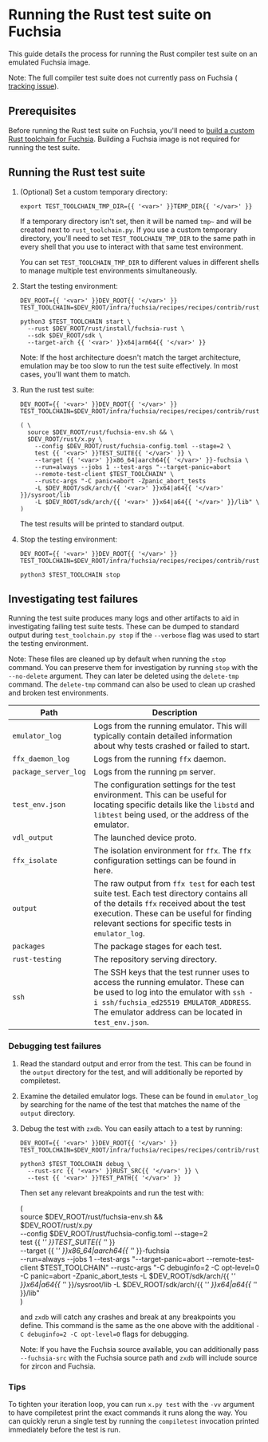 # Running the Rust test suite on Fuchsia

This guide details the process for running the Rust compiler test suite on an
emulated Fuchsia image.

Note: The full compiler test suite does not currently pass on Fuchsia (
[tracking issue](https://fxbug.dev/96554)).

## Prerequisites

Before running the Rust test suite on Fuchsia, you'll need to
[build a custom Rust toolchain for Fuchsia]. Building a Fuchsia image is not
required for running the test suite.

[build a custom Rust toolchain for Fuchsia]: /development/build/rust_toolchain.md

## Running the Rust test suite

1. (Optional) Set a custom temporary directory:

   ```posix-terminal
   export TEST_TOOLCHAIN_TMP_DIR={{ '<var>' }}TEMP_DIR{{ '</var>' }}
   ```

   If a temporary directory isn't set, then it will be named `tmp~` and will be
   created next to `rust_toolchain.py`. If you use a custom temporary directory,
   you'll need to set `TEST_TOOLCHAIN_TMP_DIR` to the same path in every shell
   that you use to interact with that same test environment.

   You can set `TEST_TOOLCHAIN_TMP_DIR` to different values in different shells
   to manage multiple test environments simultaneously.

2. Start the testing environment:

   ```posix-terminal
   DEV_ROOT={{ '<var>' }}DEV_ROOT{{ '</var>' }}
   TEST_TOOLCHAIN=$DEV_ROOT/infra/fuchsia/recipes/recipes/contrib/rust_toolchain.resources/test_toolchain.py

   python3 $TEST_TOOLCHAIN start \
     --rust $DEV_ROOT/rust/install/fuchsia-rust \
     --sdk $DEV_ROOT/sdk \
     --target-arch {{ '<var>' }}x64|arm64{{ '</var>' }}
   ```

   Note: If the host architecture doesn't match the target architecture,
   emulation may be too slow to run the test suite effectively. In most cases,
   you'll want them to match.

3. Run the rust test suite:

   ```posix-terminal
   DEV_ROOT={{ '<var>' }}DEV_ROOT{{ '</var>' }}
   TEST_TOOLCHAIN=$DEV_ROOT/infra/fuchsia/recipes/recipes/contrib/rust_toolchain.resources/test_toolchain.py

   ( \
     source $DEV_ROOT/rust/fuchsia-env.sh && \
     $DEV_ROOT/rust/x.py \
       --config $DEV_ROOT/rust/fuchsia-config.toml --stage=2 \
       test {{ '<var>' }}TEST_SUITE{{ '</var>' }} \
       --target {{ '<var>' }}x86_64|aarch64{{ '</var>' }}-fuchsia \
       --run=always --jobs 1 --test-args "--target-panic=abort
       --remote-test-client $TEST_TOOLCHAIN" \
       --rustc-args "-C panic=abort -Zpanic_abort_tests
       -L $DEV_ROOT/sdk/arch/{{ '<var>' }}x64|a64{{ '</var>' }}/sysroot/lib
       -L $DEV_ROOT/sdk/arch/{{ '<var>' }}x64|a64{{ '</var>' }}/lib" \
   )
   ```

   The test results will be printed to standard output.

4. Stop the testing environment:

   ```posix-terminal
   DEV_ROOT={{ '<var>' }}DEV_ROOT{{ '</var>' }}
   TEST_TOOLCHAIN=$DEV_ROOT/infra/fuchsia/recipes/recipes/contrib/rust_toolchain.resources/test_toolchain.py

   python3 $TEST_TOOLCHAIN stop
   ```

## Investigating test failures

Running the test suite produces many logs and other artifacts to aid in
investigating failing test suite tests. These can be dumped to standard output
during `test_toolchain.py stop` if the `--verbose` flag was used to start the
testing environment.

Note: These files are cleaned up by default when running the `stop` command. You
can preserve them for investigation by running `stop` with the `--no-delete`
argument. They can later be deleted using the `delete-tmp` command. The
`delete-tmp` command can also be used to clean up crashed and broken test
environments.

| Path | Description |
|------|-------------|
| `emulator_log` | Logs from the running emulator. This will typically contain detailed information about why tests crashed or failed to start. |
| `ffx_daemon_log` | Logs from the running `ffx` daemon. |
| `package_server_log` | Logs from the running `pm` server. |
| `test_env.json` | The configuration settings for the test environment. This can be useful for locating specific details like the `libstd` and `libtest` being used, or the address of the emulator. |
| `vdl_output` | The launched device proto. |
| `ffx_isolate` | The isolation environment for `ffx`. The `ffx` configuration settings can be found in here. |
| `output` | The raw output from `ffx test` for each test suite test. Each test directory contains all of the details `ffx` received about the test execution. These can be useful for finding relevant sections for specific tests in `emulator_log`. |
| `packages` | The package stages for each test. |
| `rust-testing` | The repository serving directory. |
| `ssh` | The SSH keys that the test runner uses to access the running emulator. These can be used to log into the emulator with `ssh -i ssh/fuchsia_ed25519 EMULATOR_ADDRESS`. The emulator address can be located in `test_env.json`. |

### Debugging test failures

1. Read the standard output and error from the test. This can be found in the
   `output` directory for the test, and will additionally be reported by
   compiletest.
2. Examine the detailed emulator logs. These can be found in `emulator_log` by
   searching for the name of the test that matches the name of the `output`
   directory.
3. Debug the test with `zxdb`. You can easily attach to a test by running:

   ```posix-terminal
   DEV_ROOT={{ '<var>' }}DEV_ROOT{{ '</var>' }}
   TEST_TOOLCHAIN=$DEV_ROOT/infra/fuchsia/recipes/recipes/contrib/rust_toolchain.resources/test_toolchain.py

   python3 $TEST_TOOLCHAIN debug \
     --rust-src {{ '<var>' }}RUST_SRC{{ '</var>' }} \
     --test {{ '<var>' }}TEST_PATH{{ '</var>' }}
   ```

   Then set any relevant breakpoints and run the test with:

   ( \
     source $DEV_ROOT/rust/fuchsia-env.sh && \
     $DEV_ROOT/rust/x.py \
       --config $DEV_ROOT/rust/fuchsia-config.toml --stage=2 \
       test {{ '<var>' }}TEST_SUITE{{ '</var>' }} \
       --target {{ '<var>' }}x86_64|aarch64{{ '</var>' }}-fuchsia \
       --run=always --jobs 1 --test-args "--target-panic=abort
       --remote-test-client $TEST_TOOLCHAIN" --rustc-args "-C debuginfo=2
       -C opt-level=0 -C panic=abort -Zpanic_abort_tests
       -L $DEV_ROOT/sdk/arch/{{ '<var>' }}x64|a64{{ '</var>' }}/sysroot/lib
       -L $DEV_ROOT/sdk/arch/{{ '<var>' }}x64|a64{{ '</var>' }}/lib" \
   )

   and `zxdb` will catch any crashes and break at any breakpoints you define.
   This command is the same as the one above with the additional
   `-C debuginfo=2 -C opt-level=0` flags for debugging.

   Note: If you have the Fuchsia source available, you can additionally pass
   `--fuchsia-src` with the Fuchsia source path and `zxdb` will include source
   for zircon and Fuchsia.

### Tips

To tighten your iteration loop, you can run `x.py test` with the `-vv` argument
to have compiletest print the exact commands it runs along the way. You can
quickly rerun a single test by running the `compiletest` invocation printed
immediately before the test is run.
